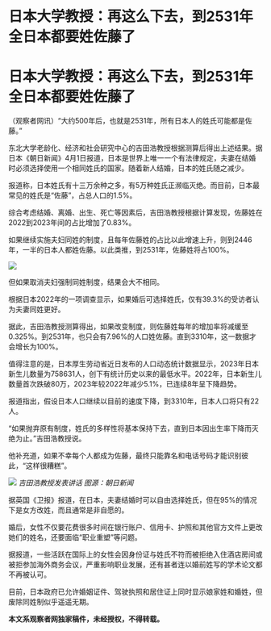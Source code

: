 # 日本大学教授：再这么下去，到2531年全日本都要姓佐藤了

# 日本大学教授：再这么下去，到2531年全日本都要姓佐藤了

（观察者网讯）“大约500年后，也就是2531年，所有日本人的姓氏可能都是佐藤。”

东北大学老龄化、经济和社会研究中心的吉田浩教授根据测算后得出上述结果。据日本《朝日新闻》4月1日报道，日本是世界上唯一一个有法律规定，夫妻在结婚时必须选择使用一个相同姓氏的国家。随着新人结婚，日本的姓氏随之减少。

报道称，日本姓氏有十三万余种之多，有5万种姓氏正濒临灭绝。而目前，日本最常见的姓氏是“佐藤”，占总人口的1.5%。

综合考虑结婚、离婚、出生、死亡等因素后，吉田浩教授根据计算发现，佐藤姓在2022到2023年间的占比增加了0.83%。

如果继续实施夫妇同姓的制度，且每年佐藤姓的占比以此增速上升，则到2446年，一半的日本人都姓佐藤。以此类推，到2531年，佐藤姓将占100%。

![](https://inews.gtimg.com/om_bt/OL6x3DH5kuWep3aHw4MhHMMBwTUZGzLgzd8KJA8j8iDCEAA/1000)

但如果取消夫妇强制同姓制度，结果会大不相同。

根据日本2022年的一项调查显示，如果婚后可选择姓氏，仅有39.3%的受访者认为夫妻同姓更好。

据此，吉田浩教授测算得出，如果改变制度，则佐藤姓每年的增加率将减缓至0.325%。到2531年，也只会有7.96%的人口姓佐藤。直到3310年，这一数据才会增长为100%。

值得注意的是，日本厚生劳动省近日发布的人口动态统计数据显示，2023年日本新生儿数量为758631人，创下有统计历史以来的最低水平。2022年，日本新生儿数量首次跌破80万，2023年较2022年减少5.1%，已连续8年呈下降趋势。

报道指出，假设日本人口继续以目前的速度下降，到3310年，日本人口将只有22人。

“如果抛弃原有制度，姓氏的多样性将基本保持下去，直到日本因出生率下降而灭绝为止。”吉田浩教授说。

他补充道，如果不幸每个人都成为佐藤，最终只能靠名和电话号码才能识别彼此，“这样很糟糕”。

![](https://inews.gtimg.com/om_bt/OTcaoce2snSOzCAU5-6GzcVQezAxou9flmhSVWsOxWItIAA/1000)
_吉田浩教授发表讲话 图源：朝日新闻_

据英国《卫报》报道，在日本，夫妻结婚时可以自由选择姓氏，但在95%的情况下是女方改姓，而且通常是非自愿的。

婚后，女性不仅要花费很多时间在银行账户、信用卡、护照和其他官方文件上更改她们的姓名，还要面临“职业重塑”等问题。

据报道，一些活跃在国际上的女性会因身份证与姓氏不符而被拒绝入住酒店房间或被拒参加海外商务会议，严重影响职业发展，还有甚者连以婚前姓写的学术论文都不再被认可。

目前，日本政府已允许婚姻证件、驾驶执照和居住证上同时显示娘家姓和婚姓，但废除同姓制似乎遥遥无期。

**本文系观察者网独家稿件，未经授权，不得转载。**

